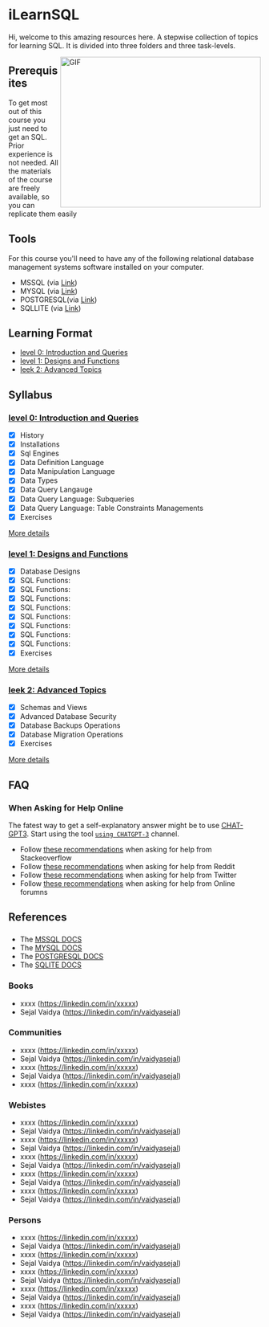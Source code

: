 # iLearnSQL
Hi, welcome to this amazing resources here. A stepwise collection of topics for learning SQL. It is divided into three folders and three task-levels.

<img align="right" alt="GIF" src="https://media.giphy.com/media/vISmwpBJUNYzukTnVx/giphy.gif" width="400" height="300" />

## Prerequisites
To get most out of this course you just need to get an SQL. Prior experience is not needed.
All the materials of the course are freely available, so you can replicate them easily 


## Tools 
For this course you'll need to have any of the following relational database management systems software installed on your computer.

- MSSQL (via [Link](https://www.mysql.com/downloads/))
- MYSQL (via [Link](https://aka.ms/ssmsfullsetup))
- POSTGRESQL(via [Link](https://www.postgresql.org/download/))
- SQLLITE (via [Link](https://sqlite.org/download.html))


## Learning Format

- [level 0: Introduction and Queries](level-0)
- [level 1: Designs and Functions](level-1)
- [leek 2: Advanced Topics ](level-2)


## Syllabus

### [level 0: Introduction and Queries](level-0)

- [x] History
- [x] Installations
- [x] Sql Engines
- [x] Data Definition Language
- [x] Data Manipulation Language
- [x] Data Types
- [x] Data Query Langauge
- [x] Data Query Language: Subqueries
- [x] Data Query Language: Table Constraints Managements
- [x] Exercises

[More details](level-0)

### [level 1: Designs and Functions ](level-1)

- [x] Database Designs
- [x] SQL Functions:
- [x] SQL Functions:
- [x] SQL Functions:
- [x] SQL Functions:
- [x] SQL Functions:
- [x] SQL Functions:
- [x] SQL Functions:
- [x] SQL Functions:
- [x] Exercises

[More details](level-1)

### [leek 2: Advanced Topics ](level-2)
- [x] Schemas and Views
- [x] Advanced Database Security
- [x] Database Backups Operations
- [x] Database Migration Operations
- [x] Exercises

[More details](level-2)


## FAQ

### When Asking for Help Online
The fatest way to get a self-explanatory answer might be to use [CHAT-GPT3](https://chat.openai.com/chat). 
Start using the tool [`using CHATGPT-3`](https://chat.openai.com/) channel.

- Follow [these recommendations](https://xxx) when asking for help from Stackeoverflow
- Follow [these recommendations](https://xxx) when asking for help from Reddit
- Follow [these recommendations](https://xxx) when asking for help from Twitter
- Follow [these recommendations](https://xxx) when asking for help from Online forumns


## References
###
- The [MSSQL DOCS](https://xxx)
- The [MYSQL DOCS](https://xxx)
- The [POSTGRESQL DOCS](https://xxx)
- The [SQLITE DOCS](https://xxx)

### Books
- xxxx (https://linkedin.com/in/xxxxx)
- Sejal Vaidya (https://linkedin.com/in/vaidyasejal)

### Communities
- xxxx (https://linkedin.com/in/xxxxx)
- Sejal Vaidya (https://linkedin.com/in/vaidyasejal)
- xxxx (https://linkedin.com/in/xxxxx)
- Sejal Vaidya (https://linkedin.com/in/vaidyasejal)
- xxxx (https://linkedin.com/in/xxxxx)
### Webistes
- xxxx (https://linkedin.com/in/xxxxx)
- Sejal Vaidya (https://linkedin.com/in/vaidyasejal)
- xxxx (https://linkedin.com/in/xxxxx)
- Sejal Vaidya (https://linkedin.com/in/vaidyasejal)
- xxxx (https://linkedin.com/in/xxxxx)
- Sejal Vaidya (https://linkedin.com/in/vaidyasejal)
- xxxx (https://linkedin.com/in/xxxxx)
- Sejal Vaidya (https://linkedin.com/in/vaidyasejal)
- xxxx (https://linkedin.com/in/xxxxx)
- Sejal Vaidya (https://linkedin.com/in/vaidyasejal)
### Persons
- xxxx (https://linkedin.com/in/xxxxx)
- Sejal Vaidya (https://linkedin.com/in/vaidyasejal)
- xxxx (https://linkedin.com/in/xxxxx)
- Sejal Vaidya (https://linkedin.com/in/vaidyasejal)
- xxxx (https://linkedin.com/in/xxxxx)
- Sejal Vaidya (https://linkedin.com/in/vaidyasejal)
- xxxx (https://linkedin.com/in/xxxxx)
- Sejal Vaidya (https://linkedin.com/in/vaidyasejal)
- xxxx (https://linkedin.com/in/xxxxx)
- Sejal Vaidya (https://linkedin.com/in/vaidyasejal)

